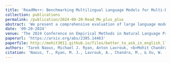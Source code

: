```yaml
---
title: 'ReadMe++: Benchmarking Multilingual Language Models for Multi-Domain Readability Assessment'
collection: publications
permalink: /publication/2024-09-20-Read_Me_plus_plus
abstract: 'We present a comprehensive evaluation of large language models for multilingual readability assessment. Existing evaluation resources lack domain and language diversity, limiting the ability for cross-domain and cross-lingual analyses. This paper introduces ReadMe++, a multilingual multi-domain dataset with human annotations of 9757 sentences in Arabic, English, French, Hindi, and Russian, collected from 112 different data sources. This benchmark will encourage research on developing robust multilingual readability assessment methods. Using ReadMe++, we benchmark multilingual and monolingual language models in the supervised, unsupervised, and few-shot prompting settings. The domain and language diversity in ReadMe++ enable us to test more effective few-shot prompting, and identify shortcomings in state-of-the-art unsupervised methods. Our experiments also reveal exciting results of superior domain generalization and enhanced cross-lingual transfer capabilities by models trained on ReadMe++.'
date: '09-20-2024'
venue: 'The 2024 Conference on Empirical Methods in Natural Language Processing (EMNLP 2024)'
paperurl: 'https://arxiv.org/abs/2305.14463'
paperfile: http://mohit3011.github.io/files/better_to_ask_in_english_llm.pdf
authors: 'Tarek Naous, Michael J. Ryan, Anton Lavrouk, <b>Mohit Chandra</b>, Wei Xu'
citation: 'Naous, T., Ryan, M. J., Lavrouk, A., Chandra, M., & Xu, W. (2023). ReadMe++: Benchmarking Multilingual Language Models for Multi-Domain Readability Assessment. arXiv preprint arXiv:2305.14463.'
---
```

